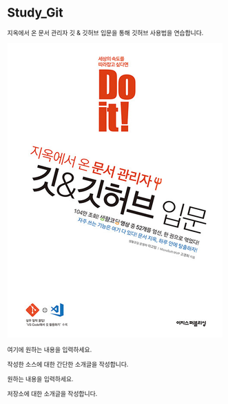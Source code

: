 # Study_Git
지옥에서 온 문서 관리자 
깃 & 깃허브 입문을 통해 깃허브 사용법을 연습합니다.

![Git](./Images/images.jpg)

여기에 원하는 내용을 입력하세요.

작성한 소스에 대한 간단한 소개글을 작성합니다.

원하는 내용을 입력하세요. 

저장소에 대한 소개글을 작성합니다.
